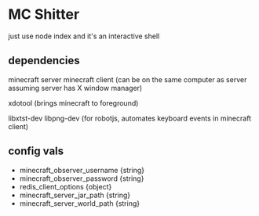 # MC Shitter

just use node index and it's an interactive shell



## dependencies

minecraft server
minecraft client (can be on the same computer as server assuming server has X window manager)

xdotool (brings minecraft to foreground)

libxtst-dev libpng-dev  (for robotjs, automates keyboard events in minecraft client)



## config vals

* minecraft_observer_username {string}
* minecraft_observer_password {string}
* redis_client_options {object}
* minecraft_server_jar_path {string}
* minecraft_server_world_path {string}

